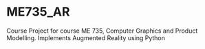 # ME735_AR
Course Project for course ME 735, Computer Graphics and Product Modelling. Implements Augmented Reality using Python
